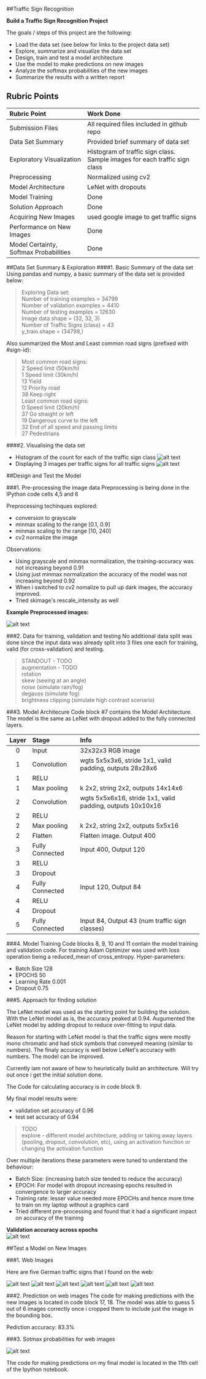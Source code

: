 ##Traffic Sign Recognition

**Build a Traffic Sign Recognition Project**

The goals / steps of this project are the following:

* Load the data set (see below for links to the project data set)
* Explore, summarize and visualize the data set
* Design, train and test a model architecture
* Use the model to make predictions on new images
* Analyze the softmax probabilities of the new images
* Summarize the results with a written report


[//]: # (Image References)

[image1]: ./writeup_images/explore_1.png "Histogram of Traffic Signs"
[image2]: ./writeup_images/explore_2.png "Example training images for each traffic sign class"
[image3]: ./writeup_images/preprocess.png "Example pre-processed images"
[image4]: ./web-german-traffic-signs/3%20Speed_Limit_60.jpg "Speed limit sign"
[image5]: ./web-german-traffic-signs/9%20No_Passing.jpg "No Passing sign"
[image6]: ./web-german-traffic-signs/11%20Right_Of_Way_Next_Intersection.jpg "Right of way"
[image7]: ./web-german-traffic-signs/18%20General_Caution.jpg "No Passing sign"
[image8]: ./web-german-traffic-signs/25%20Road_work.jpg "Road Work"
[image9]: ./web-german-traffic-signs/28%20Children_Crossing.jpg "Children Crossing"
[image10]: ./writeup_images/web_predictions.png "Predictions on web images"
[image11]: ./training_rate.png "Training rate"


## Rubric Points
| Rubric Point            	| Work Done
|:------|:------------| 
|Submission Files| All required files included in github repo|
|Data Set Summary| Provided brief summary of data set |
|Exploratory Visualization| Histogram of traffic sign class. Sample images for each traffic sign class |
|Preprocessing| Normalized using cv2|
|Model Architecture| LeNet with dropouts |
|Model Training| Done |
|Solution Approach| Done |
|Acquiring New Images| used google image to get traffic signs |
|Performance on New Images| Done |
|Model Certainty, Softmax Probabilities| Done|


##Data Set Summary & Exploration
####1. Basic Summary of the data set
Using pandas and numpy, a basic summary of the data set is provided below:
>Exploring Data set:  
>Number of training examples = 34799  
>Number of validation examples = 4410  
>Number of testing examples = 12630  
>Image data shape = (32, 32, 3)  
>Number of Traffic Signs (class) = 43  
>y_train.shape =  (34799,)  

Also summarized the Most and Least common road signs (prefixed with #sign-id):
> Most common road signs:  
> 2 Speed limit (50km/h)  
> 1 Speed limit (30km/h)  
> 13 Yield  
> 12 Priority road  
> 38 Keep right  
> Least common road signs:  
> 0 Speed limit (20km/h)  
> 37 Go straight or left  
> 19 Dangerous curve to the left  
> 32 End of all speed and passing limits  
> 27 Pedestrians  


####2. Visualising the data set
- Histogram of the count for each of the traffic sign class
![alt text][image1]
- Displaying 3 images per traffic signs for all traffic signs
![alt text][image2]


##Design and Test the Model

###1. Pre-processing the image data
Preprocessing is being done in the IPython code cells 4,5 and 6

Preprocessing techinques explored:

- conversion to grayscale 
- minmax scaling to the range [0.1, 0.9]
- minmax scaling to the range [10, 240]
- cv2 normalize the image

Observations:

- Using grayscale and minmax normalization, the training-accuracy was not increasing beyond 0.91
- Using just minmax normalization the accuracy of the model was not increasing beyond 0.92
- When i switched to cv2 nomalize to pull up dark images, the accuracy improved.
- Tried skimage's rescale_intensity as well

**Example Preprocessed images:**

![alt text][image3]


###2. Data for training, validation and testing
No additional data split was done since the input data was already split into 3 files one each for training, valid (for cross-validation) and testing.

> STANDOUT - TODO  
> augmentation - TODO  
>   rotation  
>   skew  (seeing at an angle)  
>   noise (simulate rain/fog)  
>   degauss (simulate fog)  
>   brightness clipping (simulate high contrast scenario)  


###3. Model Architecure 
Code block #7 contains the Model Architecture.
The model is the same as LeNet with dropout added to the fully connected layers.

| Layer | Stage | Info |
|:----:|:---|:---------|
|0|Input|32x32x3 RGB image| 
|1|Convolution|wgts 5x5x3x6, stride 1x1, valid padding, outputs 28x28x6|
|1|RELU| |
|1|Max pooling| k 2x2, string 2x2, outputs 14x14x6 |
|2|Convolution|wgts 5x5x6x16, stride 1x1, valid padding, outputs 10x10x16|
|2|RELU| |
|2|Max pooling| k 2x2, string 2x2, outputs 5x5x16|
|2|Flatten| Flatten image. Output 400|
|3|Fully Connected|Input 400, Output 120|
|3|RELU||
|3|Dropout||
|4|Fully Connected|Input 120, Output 84|
|4|RELU||
|4|Dropout||
|5|Fully Connected|Input 84, Output 43 (num traffic sign classes)|


###4. Model Training
Code blocks 8, 9, 10 and 11 contain the model training and validation code.
For training Adam Optimizer was used with loss operation being a reduced_mean of cross_entropy.
Hyper-parameters:

- Batch Size 128
- EPOCHS 50
- Learning Rate 0.001
- Dropout 0.75

###5. Approach for finding solution

The LeNet model was used as the starting point for building the solution. With the LeNet model as is, the accuracy peaked at 0.94. Augumented the LeNet model by adding dropout to reduce over-fitting to input data.

Reason for starting with LeNet model is that the traffic signs were mostly mono chromatic and had stick symbols that conveyed meaning (similar to numbers). The finaly accuracy is well below LeNet's accuracy with numbers. The model can be improved.

Currently iam not aware of how to heuristically build an architecture. Will try out once i get the initial solution done. 

The Code for calculating accuracy is in code block 9.

My final model results were:

* validation set accuracy of  0.96
* test set accuracy of 0.94

> TODO  
> explore - different model architecture, adding or taking away layers (pooling, dropout, convolution, etc), using an activation function or changing the activation function
> 

Over multiple iterations these parameters were tuned to understand the behaviour:

- Batch Size: (increasing batch size tended to reduce the accuracy)
- EPOCH: For model with dropout increasing epochs resulted in convergence to larger accuracy
- Training rate: lesser value needed more EPOCHs and hence more time to train on my laptop without a graphics card
- Tried different pre-processing and found that it had a significant impact on accuracy of the training

**Validation accuracy across epochs**  
![alt text][image11]

##Test a Model on New Images

###1. Web Images

Here are five German traffic signs that I found on the web:

![alt text][image4] ![alt text][image5] ![alt text][image6]  ![alt text][image7] ![alt text][image8] ![alt text][image9]


###2. Prediction on web images
The code for making predictions with the new images is located in code block 17, 18. The model was able to guess 5 out of 6 images correctly once i cropped them to include just the image in the bounding box. 

Pediction accuracy: 83.3%

###3. Sotmax probabilities for web images

![alt text][image10]

The code for making predictions on my final model is located in the 11th cell of the Ipython notebook.
